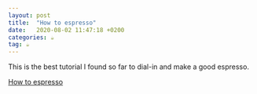 ```yaml
---
layout: post
title:  "How to espresso"
date:   2020-08-02 11:47:18 +0200
categories: ☕
tag: ☕
---
```

This is the best tutorial I found so far to dial-in and make a good espresso.

[How to espresso](https://www.youtube.com/watch?v=lFwJF-_SUr0&list=PLxz0FjZMVOl3ksLTyWsWNFdU1b73w1BUW)



